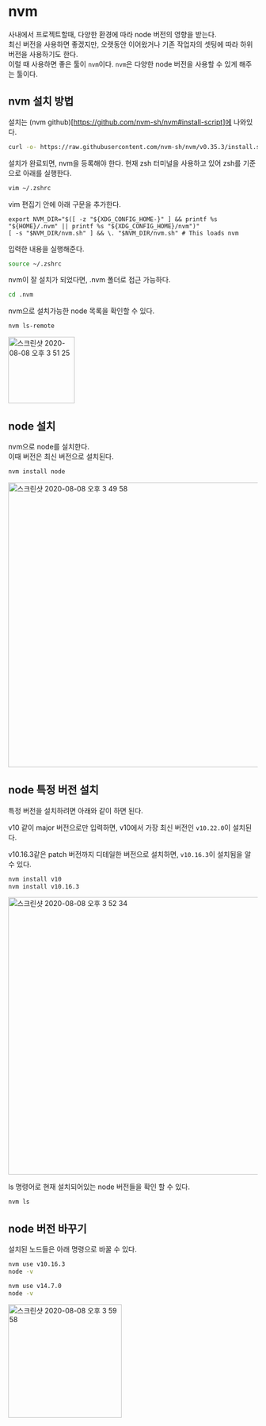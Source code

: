 # nvm
사내에서 프로젝트할때, 다양한 환경에 따라 node 버전의 영향을 받는다.  
최신 버전을 사용하면 좋겠지만, 오랫동안 이어왔거나 기존 작업자의 셋팅에 따라 하위 버전을 사용하기도 한다.  
이럴 때 사용하면 좋은 툴이 `nvm`이다. 
`nvm`은 다양한 node 버전을 사용할 수 있게 해주는 툴이다.  

## nvm 설치 방법
설치는 (nvm github)[https://github.com/nvm-sh/nvm#install-script]에 나와있다.  

```bash
curl -o- https://raw.githubusercontent.com/nvm-sh/nvm/v0.35.3/install.sh | bash
```

설치가 완료되면, nvm을 등록해야 한다.
현재 zsh 터미널을 사용하고 있어 zsh를 기준으로 아래를 실행한다.

```bash
vim ~/.zshrc
```

vim 편집기 안에 아래 구문을 추가한다.
```
export NVM_DIR="$([ -z "${XDG_CONFIG_HOME-}" ] && printf %s "${HOME}/.nvm" || printf %s "${XDG_CONFIG_HOME}/nvm")"
[ -s "$NVM_DIR/nvm.sh" ] && \. "$NVM_DIR/nvm.sh" # This loads nvm
```

입력한 내용을 실행해준다.

```bash
source ~/.zshrc
```

nvm이 잘 설치가 되었다면, .nvm 폴더로 접근 가능하다.

```bash
cd .nvm
```

nvm으로 설치가능한 node 목록을 확인할 수 있다.

```bash
nvm ls-remote
```
<img width="134" alt="스크린샷 2020-08-08 오후 3 51 25" src="https://user-images.githubusercontent.com/26196090/89704492-08d5c700-d98f-11ea-8bc4-5a4144765595.png">


## node 설치
nvm으로 node를 설치한다.  
이때 버전은 최신 버전으로 설치된다.

```bash
nvm install node
```

<img width="575" alt="스크린샷 2020-08-08 오후 3 49 58" src="https://user-images.githubusercontent.com/26196090/89704461-de840980-d98e-11ea-801a-68af046357ab.png">

## node 특정 버전 설치
특정 버전을 설치하려면 아래와 같이 하면 된다.

v10 같이 major 버전으로만 입력하면, v10에서 가장 최신 버전인 `v10.22.0`이 설치된다.  

v10.16.3같은 patch 버전까지 디테일한 버전으로 설치하면, `v10.16.3`이 설치됨을 알 수 있다.

```bash
nvm install v10
nvm install v10.16.3
```
<img width="560" alt="스크린샷 2020-08-08 오후 3 52 34" src="https://user-images.githubusercontent.com/26196090/89704512-3753a200-d98f-11ea-816e-ac763cf19422.png">

ls 명령어로 현재 설치되어있는 node 버전들을 확인 할 수 있다.

```bash
nvm ls
```

## node 버전 바꾸기
설치된 노드들은 아래 명령으로 바꿀 수 있다.

```bash
nvm use v10.16.3
node -v

nvm use v14.7.0
node -v
```

<img width="229" alt="스크린샷 2020-08-08 오후 3 59 58" src="https://user-images.githubusercontent.com/26196090/89704616-3b33f400-d990-11ea-9dc7-9c0b9d2d8351.png">

